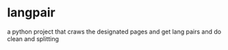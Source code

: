 # langpair
a python project that craws the designated pages and get lang pairs and do clean and splitting

